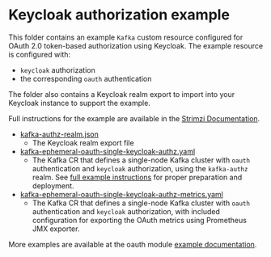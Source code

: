 # Keycloak authorization example

This folder contains an example `Kafka` custom resource configured for OAuth 2.0 token-based authorization using Keycloak. The example resource is configured with:

- `keycloak` authorization
- the corresponding `oauth` authentication

The folder also contains a Keycloak realm export to import into your Keycloak instance to support the example.

Full instructions for the example are available in the [Strimzi Documentation](https://strimzi.io/docs/operators/0.35.1/configuring.html#proc-oauth-authorization-keycloak-example_str).

- [kafka-authz-realm.json](./kafka-authz-realm.json)
  - The Keycloak realm export file
- [kafka-ephemeral-oauth-single-keycloak-authz.yaml](./kafka-ephemeral-oauth-single-keycloak-authz.yaml)
  - The Kafka CR that defines a single-node Kafka cluster with `oauth` authentication and `keycloak` authorization,
    using the `kafka-authz` realm. See [full example instructions](https://strimzi.io/docs/operators/0.35.1/configuring.html#proc-oauth-authorization-keycloak-example_str) for proper preparation and deployment.
- [kafka-ephemeral-oauth-single-keycloak-authz-metrics.yaml](./kafka-ephemeral-oauth-single-keycloak-authz-metrics.yaml)
  - The Kafka CR that defines a single-node Kafka cluster with `oauth` authentication and `keycloak` authorization,
    with included configuration for exporting the OAuth metrics using Prometheus JMX exporter.

More examples are available at the oauth module [example documentation](https://github.com/strimzi/strimzi-kafka-oauth/tree/main/examples).
